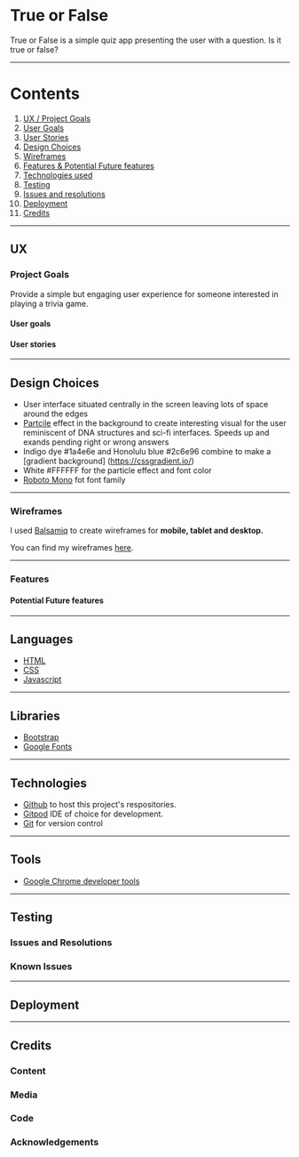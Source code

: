 
# True or False 


True or False is a simple quiz app presenting the user with a question. Is it true or false?


---

# Contents
1. [UX / Project Goals](#ux)
2. [User Goals](#user-Goals)
3. [User Stories](#user-stories)
4. [Design Choices](#design-choices)
5. [Wireframes](#wireframes)
6. [Features & Potential Future features](#features)
7. [Technologies used](#languages)
8. [Testing](#testing)
9. [Issues and resolutions](#issues-and-resolutions)
10. [Deployment](#deployment)
11. [Credits](#credits)
---

## UX


### Project Goals

Provide a simple but engaging user experience for someone interested in playing a trivia game.

#### User goals


#### User stories



---

## Design Choices
* User interface situated centrally in the screen leaving lots of space around the edges
* [Partcile](https://marcbruederlin.github.io/particles.js/) effect in the background to create interesting visual for the user reminiscent of DNA structures and sci-fi interfaces. Speeds up and exands pending right or wrong answers
* Indigo dye #1a4e6e and Honolulu blue #2c6e96 combine to make a [gradient background] (https://cssgradient.io/)
* White #FFFFFF for the particle effect and font color
* [Roboto Mono](https://fonts.google.com/specimen/Roboto+Mono?sort=popularity&preview.text=Question+number+1+2+3+4+5+6&preview.text_type=custom&sidebar.open&selection.family=Roboto+Mono:wght@300) fot font family

---

### Wireframes


I used [Balsamiq](https://balsamiq.com/) to create wireframes for **mobile, tablet and desktop.**

You can find my wireframes [here](https://github.com/AlexPullen91/True-or-False/tree/master/wireframes).

---

### Features



#### Potential Future features



---

## Languages

* [HTML](https://en.wikipedia.org/wiki/HTML)
* [CSS](https://en.wikipedia.org/wiki/Cascading_Style_Sheets)
* [Javascript](https://www.javascript.com/) 

---

## Libraries

* [Bootstrap](https://getbootstrap.com/) 
* [Google Fonts](https://fonts.google.com/)

---

## Technologies 

* [Github](https://github.com/) to host this project's respositories.
* [Gitpod](https://www.gitpod.io/) IDE of choice for development.
* [Git](https://git-scm.com/) for version control

---

## Tools

* [Google Chrome developer tools](https://developers.google.com/web/tools/chrome-devtools)


---

## Testing



### Issues and Resolutions



### Known Issues


---

## Deployment


---

## Credits

### Content


### Media



### Code



### Acknowledgements

